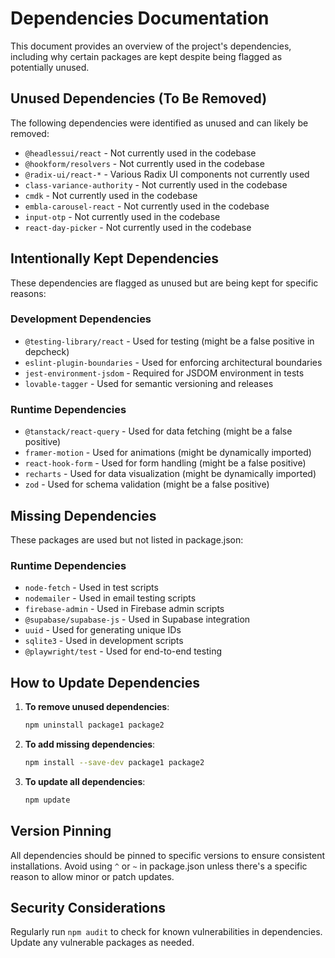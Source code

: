 # Dependencies Documentation

This document provides an overview of the project's dependencies, including why certain packages are kept despite being flagged as potentially unused.

## Unused Dependencies (To Be Removed)

The following dependencies were identified as unused and can likely be removed:

- `@headlessui/react` - Not currently used in the codebase
- `@hookform/resolvers` - Not currently used in the codebase
- `@radix-ui/react-*` - Various Radix UI components not currently used
- `class-variance-authority` - Not currently used in the codebase
- `cmdk` - Not currently used in the codebase
- `embla-carousel-react` - Not currently used in the codebase
- `input-otp` - Not currently used in the codebase
- `react-day-picker` - Not currently used in the codebase

## Intentionally Kept Dependencies

These dependencies are flagged as unused but are being kept for specific reasons:

### Development Dependencies
- `@testing-library/react` - Used for testing (might be a false positive in depcheck)
- `eslint-plugin-boundaries` - Used for enforcing architectural boundaries
- `jest-environment-jsdom` - Required for JSDOM environment in tests
- `lovable-tagger` - Used for semantic versioning and releases

### Runtime Dependencies
- `@tanstack/react-query` - Used for data fetching (might be a false positive)
- `framer-motion` - Used for animations (might be dynamically imported)
- `react-hook-form` - Used for form handling (might be a false positive)
- `recharts` - Used for data visualization (might be dynamically imported)
- `zod` - Used for schema validation (might be a false positive)

## Missing Dependencies

These packages are used but not listed in package.json:

### Runtime Dependencies
- `node-fetch` - Used in test scripts
- `nodemailer` - Used in email testing scripts
- `firebase-admin` - Used in Firebase admin scripts
- `@supabase/supabase-js` - Used in Supabase integration
- `uuid` - Used for generating unique IDs
- `sqlite3` - Used in development scripts
- `@playwright/test` - Used for end-to-end testing

## How to Update Dependencies

1. **To remove unused dependencies**:
   ```bash
   npm uninstall package1 package2
   ```

2. **To add missing dependencies**:
   ```bash
   npm install --save-dev package1 package2
   ```

3. **To update all dependencies**:
   ```bash
   npm update
   ```

## Version Pinning

All dependencies should be pinned to specific versions to ensure consistent installations. Avoid using `^` or `~` in package.json unless there's a specific reason to allow minor or patch updates.

## Security Considerations

Regularly run `npm audit` to check for known vulnerabilities in dependencies. Update any vulnerable packages as needed.
